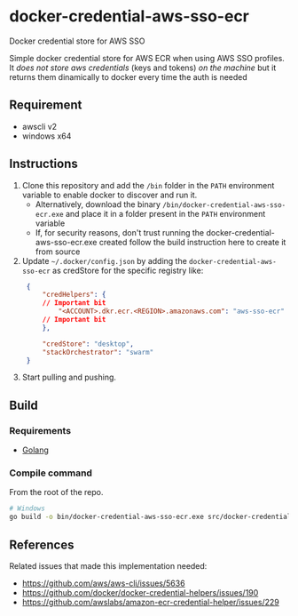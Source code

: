 # docker-credential-aws-sso-ecr
Docker credential store for AWS SSO 

Simple docker credential store for AWS ECR when using AWS SSO profiles.
It *does not store aws credentials* (keys and tokens) *on the machine* but it returns them dinamically to docker every time the auth is needed 

## Requirement

- awscli v2
- windows x64

## Instructions

1. Clone this repository and add the `/bin` folder in the `PATH` environment variable to enable docker to discover and run it.
   - Alternatively, download the binary `/bin/docker-credential-aws-sso-ecr.exe` and place it in a folder present in the `PATH` environment variable
   - If, for security reasons, don't trust running the docker-credential-aws-sso-ecr.exe created follow the build instruction here to create it from source
2. Update `~/.docker/config.json` by adding the `docker-credential-aws-sso-ecr` as credStore for the specific registry like:
   ```json
    {
        "credHelpers": {
        // Important bit
            "<ACCOUNT>.dkr.ecr.<REGION>.amazonaws.com": "aws-sso-ecr"
        // Important bit
        },

        "credStore": "desktop",
        "stackOrchestrator": "swarm"
    }
   ```
3. Start pulling and pushing.


## Build

### Requirements
 - [Golang](https://golang.org/)

### Compile command

From the root of the repo.

```bash
# Windows
go build -o bin/docker-credential-aws-sso-ecr.exe src/docker-credential-aws-sso-ecr.go
```

## References

Related issues that made this implementation needed:
- https://github.com/aws/aws-cli/issues/5636
- https://github.com/docker/docker-credential-helpers/issues/190
- https://github.com/awslabs/amazon-ecr-credential-helper/issues/229
